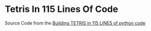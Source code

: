 # Tetris In 115 Lines Of Code

Source Code from the [Building TETRIS in 115 LINES of python code](https://www.youtube.com/watch?v=jJv42f0g9to&t=1s)
